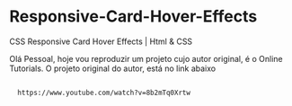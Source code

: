 # Responsive-Card-Hover-Effects
CSS Responsive Card Hover Effects | Html &amp; CSS

Olá Pessoal, hoje vou reproduzir um projeto cujo autor original, é o Online Tutorials.
O projeto original do autor, está no link abaixo

<code>
  https://www.youtube.com/watch?v=8b2mTq0Xrtw
</code>
